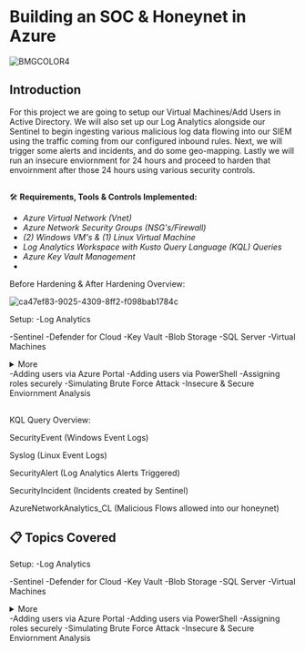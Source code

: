 # Building an SOC & Honeynet in Azure 


![BMGCOLOR4](https://github.com/user-attachments/assets/a5aca205-e65c-4bc8-ae79-0b9dd07f6222)

## Introduction

For this project we are going to setup our Virtual Machines/Add Users in Active Directory. We will also set up our Log Analytics 
alongside our Sentinel to begin ingesting various malicious log data flowing into our SIEM using the traffic coming from our configured inbound 
rules. Next, we will trigger some alerts and incidents, and do some geo-mapping. Lastly we will run an insecure enviornment for 24 hours
and proceed to harden that envoirnment after those 24 hours using various security controls.



##

🛠 **Requirements, Tools & Controls Implemented:**

- *Azure Virtual Network (Vnet)*
- *Azure Network Security Groups (NSG's/Firewall)*
- *(2) Windows VM's & (1) Linux Virtual Machine*
- *Log Analytics Workspace with Kusto Query Language (KQL) Queries*
- *Azure Key Vault Management*
- 



Before Hardening & After Hardening Overview:

![ca47ef83-9025-4309-8ff2-f098bab1784c](https://github.com/user-attachments/assets/fb2cfb7a-4854-4ff0-9f5b-f051e79cc5c9)

 Setup: 
  -Log Analytics

  
  -Sentinel
  -Defender for Cloud
  -Key Vault
  -Blob Storage
  -SQL Server
  -Virtual Machines

<details><summary>More</summary></details>
  -Adding users via Azure Portal
  -Adding users via PowerShell
  -Assigning roles securely
  -Simulating Brute Force Attack
  -Insecure & Secure Enviornment Analysis


##
 KQL Query Overview:

SecurityEvent (Windows Event Logs)


Syslog (Linux Event Logs)


SecurityAlert (Log Analytics Alerts Triggered)


SecurityIncident (Incidents created by Sentinel)


AzureNetworkAnalytics_CL (Malicious Flows allowed into our honeynet)

## 📋 Topics Covered

   Setup: 
  -Log Analytics

  
  -Sentinel
  -Defender for Cloud
  -Key Vault
  -Blob Storage
  -SQL Server
  -Virtual Machines

<details><summary>More</summary></details>
  -Adding users via Azure Portal
  -Adding users via PowerShell
  -Assigning roles securely
  -Simulating Brute Force Attack
  -Insecure & Secure Enviornment Analysis



